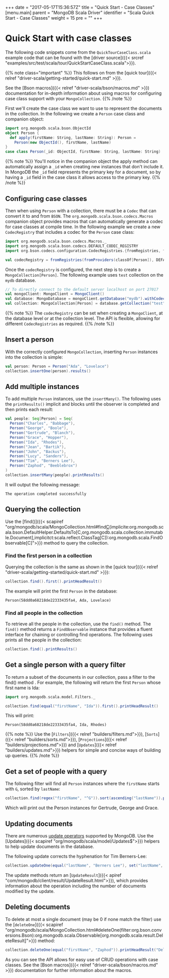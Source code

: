 +++
date = "2017-05-17T15:36:57Z"
title = "Quick Start - Case Classes"
[menu.main]
  parent = "MongoDB Scala Driver"
  identifier = "Scala Quick Start - Case Classes"
  weight = 15
  pre = "<i class='fa'></i>"
+++

# Quick Start with case classes

The following code snippets come from the `QuickTourCaseClass.scala` example code that can be found with the 
[driver source]({{< srcref "examples/src/test/scala/tour/QuickStartCaseClass.scala">}}).

{{% note class="important" %}}
This follows on from the [quick tour]({{< relref "driver-scala/getting-started/quick-start.md" >}}).

See the [Bson macros]({{< relref "driver-scala/bson/macros.md" >}}) documentation for in-depth information about using macros for configuring case class
support with your `MongoCollection`.
{{% /note %}}


First we'll create the case class we want to use to represent the documents in the collection. In the following we create a `Person` case
class and companion object:

```scala
import org.mongodb.scala.bson.ObjectId
object Person {
  def apply(firstName: String, lastName: String): Person =
    Person(new ObjectId(), firstName, lastName)
}
case class Person(_id: ObjectId, firstName: String, lastName: String)
```

{{% note %}}
You'll notice in the companion object the apply method can automatically assign a `_id` when creating new instances that don't include it. 
In MongoDB the `_id` field represents the primary key for a document, so by having a `_id` field in the case class it allows access to the 
primary key. 
{{% /note %}}

## Configuring case classes

Then when using `Person` with a collection, there must be a `Codec` that can convert it to and from `BSON`. The 
`org.mongodb.scala.bson.codecs.Macros` companion object provides macros that can automatically generate a codec for case classes at compile 
time. In the following example we create a new `CodecRegistry` that includes a codec for the `Person` case class:


```scala
import org.mongodb.scala.bson.codecs.Macros._
import org.mongodb.scala.bson.codecs.DEFAULT_CODEC_REGISTRY
import org.bson.codecs.configuration.CodecRegistries.{fromRegistries, fromProviders}

val codecRegistry = fromRegistries(fromProviders(classOf[Person]), DEFAULT_CODEC_REGISTRY )
```

Once the `codecRegistry` is configured, the next step is to create a `MongoCollection[Person]`. The following example uses `test` 
collection on the `mydb` database.

```scala
// To directly connect to the default server localhost on port 27017
val mongoClient: MongoClient = MongoClient()
val database: MongoDatabase = mongoClient.getDatabase("mydb").withCodecRegistry(codecRegistry)
val collection: MongoCollection[Person] = database.getCollection("test")
```

{{% note %}}
The `codecRegistry` can be set when creating a `MongoClient`, at the database level or at the collection level. The API is flexible, 
allowing for different `CodecRegistries` as required.
{{% /note %}}

## Insert a person

With the correctly configured `MongoCollection`, inserting `Person` instances into the collection is simple:

```scala
val person: Person = Person("Ada", "Lovelace")
collection.insertOne(person).results()
```

## Add multiple instances

To add multiple `Person` instances, use the `insertMany()`. The following uses the `printResults()` implicit and blocks until the observer 
is completed and then prints each result:

```scala
val people: Seq[Person] = Seq(
  Person("Charles", "Babbage"),
  Person("George", "Boole"),
  Person("Gertrude", "Blanch"),
  Person("Grace", "Hopper"),
  Person("Ida", "Rhodes"),
  Person("Jean", "Bartik"),
  Person("John", "Backus"),
  Person("Lucy", "Sanders"),
  Person("Tim", "Berners Lee"),
  Person("Zaphod", "Beeblebrox")
)
collection.insertMany(people).printResults()
```

It will output the following message:

```
The operation completed successfully
```

## Querying the collection

Use the [find()]({{< scapiref "org/mongodb/scala/MongoCollection.html#find[C](filter:org.bson.conversions.Bson)(implicite:org.mongodb.scala.bson.DefaultHelper.DefaultsTo[C,org.mongodb.scala.collection.immutable.Document],implicitct:scala.reflect.ClassTag[C]):org.mongodb.scala.FindObservable[C]">}})
method to query the collection.

### Find the first person in a collection

Querying the collection is the same as shown in the [quick tour]({{< relref "driver-scala/getting-started/quick-start.md" >}}):

```scala
collection.find().first().printHeadResult()
```

The example will print the first `Person` in the database:

```
Person(58dd0a68218de22333435fa4, Ada, Lovelace)
```

### Find all people in the collection

To retrieve all the people in the collection, use the `find()` method. The `find()` method returns a `FindObservable` instance that
provides a fluent interface for chaining or controlling find operations. The following uses prints all the people in the collection:

```scala
collection.find().printResults()
```


## Get a single person with a query filter

To return a subset of the documents in our collection, pass a filter to the find() method . For example, the following will return the first 
`Person` whose first name is Ida:

```scala
import org.mongodb.scala.model.Filters._

collection.find(equal("firstName", "Ida")).first().printHeadResult()
```

This will print:

```
Person(58dd0a68218de22333435fa4, Ida, Rhodes)
```

{{% note %}}
Use the [`Filters`]({{< relref "builders/filters.md">}}), [`Sorts`]({{< relref "builders/sorts.md">}}),
[`Projections`]({{< relref "builders/projections.md">}}) and [`Updates`]({{< relref "builders/updates.md">}})
helpers for simple and concise ways of building up queries.
{{% /note %}}

## Get a set of people with a query

The following filter will find all `Person` instances where the `firstName` starts with `G`, sorted by `lastName`:

```scala
collection.find(regex("firstName", "^G")).sort(ascending("lastName")).printResults()
```

Which will print out the Person instances for Gertrude, George and Grace.

## Updating documents

There are numerous [update operators](http://docs.mongodb.org/manual/reference/operator/update-field/)
supported by MongoDB.  Use the [Updates]({{< scapiref "org/mongodb/scala/model/Updates$">}}) helpers to help update documents in the database.

The following update corrects the hyphenation for Tim Berners-Lee: 

```scala
collection.updateOne(equal("lastName", "Berners Lee"), set("lastName", "Berners-Lee")).printHeadResult("Update Result: ")
```

The update methods return an [`UpdateResult`]({{< apiref "com/mongodb/client/result/UpdateResult.html">}}),
which provides information about the operation including the number of documents modified by the update.

## Deleting documents

To delete at most a single document (may be 0 if none match the filter) use the [`deleteOne`]({{< scapiref "org/mongodb/scala/MongoCollection.html#deleteOne(filter:org.bson.conversions.Bson):org.mongodb.scala.Observable[org.mongodb.scala.result.DeleteResult]">}}) 
method:

```scala
collection.deleteOne(equal("firstName", "Zaphod")).printHeadResult("Delete Result: ")
```

As you can see the API allows for easy use of CRUD operations with case classes. See the [Bson macros]({{< relref "driver-scala/bson/macros.md" >}}) 
documentation for further information about the macros.
